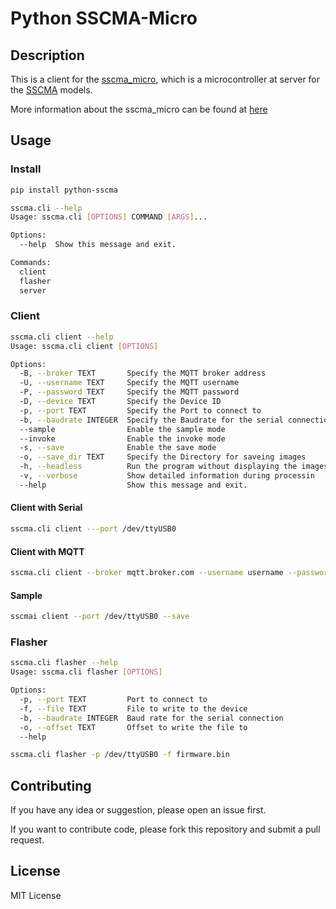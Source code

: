 # Python SSCMA-Micro

## Description

This is a client for the
[sscma_micro](https://github.com/Seeed-Studio/sscma_micro), which is a
microcontroller at server for the [SSCMA](https://github.com/Seeed-Studio/SSCMA)
models.

More information about the sscma_micro can be found at
[here](https://github.com/Seeed-Studio/sscma_micro/blob/dev/docs/protocol/at_protocol.md)

## Usage

### Install

```bash
pip install python-sscma
```

```bash
sscma.cli --help
Usage: sscma.cli [OPTIONS] COMMAND [ARGS]...

Options:
  --help  Show this message and exit.

Commands:
  client
  flasher
  server
```

### Client

```bash
sscma.cli client --help
Usage: sscma.cli client [OPTIONS]

Options:
  -B, --broker TEXT       Specify the MQTT broker address
  -U, --username TEXT     Specify the MQTT username
  -P, --password TEXT     Specify the MQTT password
  -D, --device TEXT       Specify the Device ID
  -p, --port TEXT         Specify the Port to connect to
  -b, --baudrate INTEGER  Specify the Baudrate for the serial connection
  --sample                Enable the sample mode
  --invoke                Enable the invoke mode
  -s, --save              Enable the save mode
  -o, --save_dir TEXT     Specify the Directory for saveing images
  -h, --headless          Run the program without displaying the images
  -v, --verbose           Show detailed information during processin
  --help                  Show this message and exit.
```

#### Client with Serial

```bash
sscma.cli client ---port /dev/ttyUSB0 
```

#### Client with MQTT

```bash
sscma.cli client --broker mqtt.broker.com --username username --password password -device device_id 
```

#### Sample 

```bash
sscmai client --port /dev/ttyUSB0 --save 
```

### Flasher

```bash
sscma.cli flasher --help
Usage: sscma.cli flasher [OPTIONS]

Options:
  -p, --port TEXT         Port to connect to
  -f, --file TEXT         File to write to the device
  -b, --baudrate INTEGER  Baud rate for the serial connection
  -o, --offset TEXT       Offset to write the file to
  --help 
```

```bash
sscma.cli flasher -p /dev/ttyUSB0 -f firmware.bin 
```

## Contributing

If you have any idea or suggestion, please open an issue first.

If you want to contribute code, please fork this repository and submit a pull
request.

## License

MIT License
